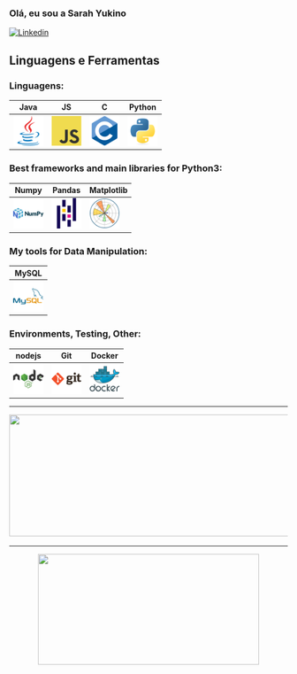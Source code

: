 ### Olá, eu sou a Sarah Yukino

[![Linkedin](https://img.shields.io/badge/LinkedIn-0077B5?style=for-the-badge&logo=linkedin&logoColor=white)](https://www.linkedin.com/in/sarah-nakada-39b70424b/)

## Linguagens e Ferramentas
<div>

### Linguagens:
| Java | JS | C | Python |
|----------|----------|----------|----------|
|  <img src="https://github.com/devicons/devicon/blob/master/icons/java/java-original.svg" title="Java" alt="JavaScript" width="55" height="55"/> |  <img src="https://github.com/devicons/devicon/blob/master/icons/javascript/javascript-original.svg" title="JavaScript" alt="JavaScript" width="55" height="55"/> |  <img src="https://github.com/devicons/devicon/blob/master/icons/c/c-original.svg" title="C"  alt="C" width="55" height="55"/> |  <img src="https://github.com/devicons/devicon/blob/master/icons/python/python-original.svg" title="Python"  alt="Python" width="55" height="55"/> |

  

### Best frameworks and main libraries for Python3:

| Numpy | Pandas | Matplotlib |
|----------|----------|----------|
|  <img src="https://github.com/devicons/devicon/blob/master/icons/numpy/numpy-original-wordmark.svg" title="Numpy" alt="Numpy" width="55" height="55"/>|  <img src="https://github.com/devicons/devicon/blob/master/icons/pandas/pandas-original.svg" title="Pandas" alt="Pandas" width="55" height="55"/>|  <img src="https://github.com/devicons/devicon/blob/master/icons/matplotlib/matplotlib-original.svg" title="mpl" alt="mpl" width="55" height="55"/>|



### My tools for Data Manipulation:

| MySQL |
|----------|
|<img src="https://github.com/devicons/devicon/blob/master/icons/mysql/mysql-original-wordmark.svg" title="MySQL" alt="MySQL" width="55" height="55"/>|



  
### Environments, Testing, Other:

| nodejs | Git | Docker |
|----------|----------|----------|
|<img src="https://github.com/devicons/devicon/blob/master/icons/nodejs/nodejs-original-wordmark.svg" title="nodejs" alt="NodeJS" width="55" height="55"/>|<img src="https://github.com/devicons/devicon/blob/master/icons/git/git-original-wordmark.svg" title="Git" alt="Git" width="55" height="55"/>|<img src="https://github.com/devicons/devicon/blob/master/icons/docker/docker-original-wordmark.svg" title="Docker" alt="Docker" width="55" height="55"/>|

</div>

---

<p align="center">
  <img width="800" height="220" src="https://streak-stats.demolab.com?user=sarassaura&theme=midnight-purple&hide_border=true&border_radius=5&card_width=800">
</p>

---

<p align="center">
  <img width="400" height="200" src="https://github-readme-stats.vercel.app/api/top-langs/?username=sarassaura&size_weight=0.15&count_weight=0.5&layout=compact&theme=midnight-purple">
</p>
